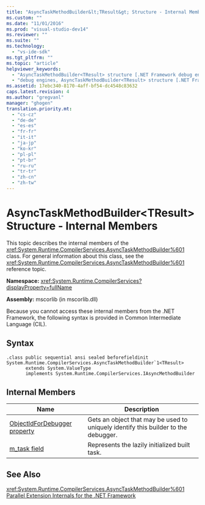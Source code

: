 ```yaml
---
title: "AsyncTaskMethodBuilder&lt;TResult&gt; Structure - Internal Members | Microsoft Docs"
ms.custom: ""
ms.date: "11/01/2016"
ms.prod: "visual-studio-dev14"
ms.reviewer: ""
ms.suite: ""
ms.technology: 
  - "vs-ide-sdk"
ms.tgt_pltfrm: ""
ms.topic: "article"
helpviewer_keywords: 
  - "AsyncTaskMethodBuilder<TResult> structure [.NET Framework debug engines]"
  - "debug engines, AsyncTaskMethodBuilder<TResult> structure [.NET Framework]"
ms.assetid: 17ebc340-8170-4aff-bf54-dc4548c83632
caps.latest.revision: 4
ms.author: "gregvanl"
manager: "ghogen"
translation.priority.mt: 
  - "cs-cz"
  - "de-de"
  - "es-es"
  - "fr-fr"
  - "it-it"
  - "ja-jp"
  - "ko-kr"
  - "pl-pl"
  - "pt-br"
  - "ru-ru"
  - "tr-tr"
  - "zh-cn"
  - "zh-tw"
---
```

# AsyncTaskMethodBuilder&lt;TResult&gt; Structure - Internal Members
This topic describes the internal members of the <xref:System.Runtime.CompilerServices.AsyncTaskMethodBuilder%601> class. For general information about this class, see the <xref:System.Runtime.CompilerServices.AsyncTaskMethodBuilder%601> reference topic.  
  
 **Namespace:** <xref:System.Runtime.CompilerServices?displayProperty=fullName>  
  
 **Assembly:** mscorlib (in mscorlib.dll)  
  
 Because you cannot access these internal members from the .NET Framework, the following syntax is provided in Common Intermediate Language (CIL).  
  
## Syntax  
  
```  
.class public sequential ansi sealed beforefieldinit System.Runtime.CompilerServices.AsyncTaskMethodBuilder`1<TResult>  
       extends System.ValueType  
       implements System.Runtime.CompilerServices.IAsyncMethodBuilder  
```  
  
## Internal Members  
  
|Name|Description|  
|----------|-----------------|  
|[ObjectIdForDebugger property](../../extensibility/debugger/asynctaskmethodbuilder-tresult-objectidfordebugger-property.md)|Gets an object that may be used to uniquely identify this builder to the debugger.|  
|[m_task field](../../extensibility/debugger/asynctaskmethodbuilder-tresult-m-task-field.md)|Represents the lazily initialized built task.|  
  
## See Also  
 <xref:System.Runtime.CompilerServices.AsyncTaskMethodBuilder%601>   
 [Parallel Extension Internals for the .NET Framework](../../extensibility/debugger/parallel-extension-internals-for-the-dotnet-framework.md)